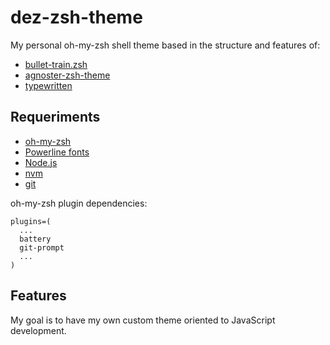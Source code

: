 # dez-zsh-theme

My personal oh-my-zsh shell theme based in the structure and features of:
- [bullet-train.zsh](https://github.com/caiogondim/bullet-train.zsh)
- [agnoster-zsh-theme](https://github.com/agnoster/agnoster-zsh-theme)
- [typewritten](https://github.com/reobin/typewritten)

## Requeriments
- [oh-my-zsh](https://github.com/ohmyzsh/ohmyzsh)
- [Powerline fonts](https://github.com/powerline/fonts)
- [Node.js](https://nodejs.org/en/) 
- [nvm](https://github.com/nvm-sh/nvm)
- [git](https://github.com/git)


oh-my-zsh plugin dependencies:
```
plugins=(
  ...
  battery
  git-prompt
  ...
)
```


## Features

My goal is to have my own custom theme oriented to JavaScript development.
